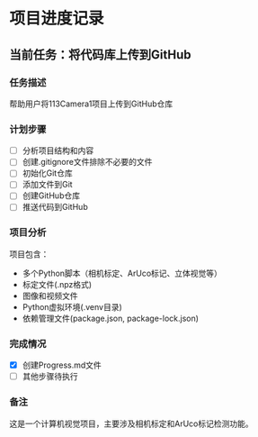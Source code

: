 # 项目进度记录

## 当前任务：将代码库上传到GitHub

### 任务描述
帮助用户将113Camera1项目上传到GitHub仓库

### 计划步骤
- [ ] 分析项目结构和内容
- [ ] 创建.gitignore文件排除不必要的文件
- [ ] 初始化Git仓库
- [ ] 添加文件到Git
- [ ] 创建GitHub仓库
- [ ] 推送代码到GitHub

### 项目分析
项目包含：
- 多个Python脚本（相机标定、ArUco标记、立体视觉等）
- 标定文件(.npz格式)
- 图像和视频文件
- Python虚拟环境(.venv目录)
- 依赖管理文件(package.json, package-lock.json)

### 完成情况
- [X] 创建Progress.md文件
- [ ] 其他步骤待执行

### 备注
这是一个计算机视觉项目，主要涉及相机标定和ArUco标记检测功能。 